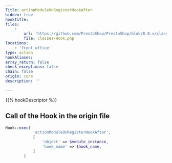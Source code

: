 ```yaml
---
Title: actionModuleUnRegisterHookAfter
hidden: true
hookTitle: 
files:
    -
        url: 'https://github.com/PrestaShop/PrestaShop/blob/8.0.x/classes/Hook.php'
        file: classes/Hook.php
locations:
    - 'front office'
type: action
hookAliases: 
array_return: false
check_exceptions: false
chain: false
origin: core
description: ''

---
```


{{% hookDescriptor %}}

## Call of the Hook in the origin file

```php
Hook::exec(
            'actionModuleUnRegisterHookAfter',
            [
                'object' => $module_instance,
                'hook_name' => $hook_name,
            ]
        )
```
